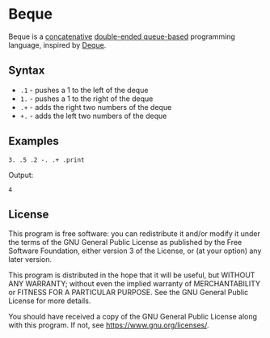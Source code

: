 # Beque

Beque is a
[concatenative](https://www.concatenative.org/wiki/view/Concatenative%20language)
[double-ended queue-based](https://en.wikipedia.org/wiki/Double-ended_queue)
programming language, inspired by
[Deque](https://www.concatenative.org/wiki/view/Deque).

## Syntax

- `.1` - pushes a 1 to the left of the deque
- `1.` - pushes a 1 to the right of the deque
- `.+` - adds the right two numbers of the deque
- `+.` - adds the left two numbers of the deque

## Examples

```beque
3. .5 .2 -. .+ .print
```

Output:

```
4
```

## License

This program is free software: you can redistribute it and/or modify
it under the terms of the GNU General Public License as published by
the Free Software Foundation, either version 3 of the License, or
(at your option) any later version.

This program is distributed in the hope that it will be useful,
but WITHOUT ANY WARRANTY; without even the implied warranty of
MERCHANTABILITY or FITNESS FOR A PARTICULAR PURPOSE.  See the
GNU General Public License for more details.

You should have received a copy of the GNU General Public License
along with this program.  If not, see <https://www.gnu.org/licenses/>.
